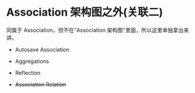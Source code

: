 # Association 架构图之外(关联二)

同属于 Association，但不在"Association 架构图"里面，所以这里单独拿出来讲。

- Autosave Association

- Aggregations

- Reflection

- ~~Association Relation~~
